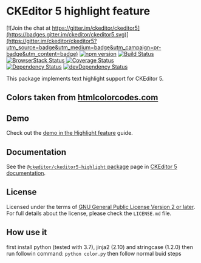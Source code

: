 CKEditor 5 highlight feature
============================

[![Join the chat at https://gitter.im/ckeditor/ckeditor5](https://badges.gitter.im/ckeditor/ckeditor5.svg)](https://gitter.im/ckeditor/ckeditor5?utm_source=badge&utm_medium=badge&utm_campaign=pr-badge&utm_content=badge)
[![npm version](https://badge.fury.io/js/%40ckeditor%2Fckeditor5-highlight.svg)](https://www.npmjs.com/package/@ckeditor/ckeditor5-highlight)
[![Build Status](https://travis-ci.org/ckeditor/ckeditor5-highlight.svg?branch=master)](https://travis-ci.org/ckeditor/ckeditor5-highlight)
[![BrowserStack Status](https://automate.browserstack.com/automate/badge.svg?badge_key=d3hvenZqQVZERFQ5d09FWXdyT0ozVXhLaVltRFRjTTUyZGpvQWNmWVhUUT0tLUZqNlJ1YWRUd0RvdEVOaEptM1B2Q0E9PQ==--c9d3dee40b9b4471ff3fb516d9ecf8d09292c7e0)](https://automate.browserstack.com/public-build/d3hvenZqQVZERFQ5d09FWXdyT0ozVXhLaVltRFRjTTUyZGpvQWNmWVhUUT0tLUZqNlJ1YWRUd0RvdEVOaEptM1B2Q0E9PQ==--c9d3dee40b9b4471ff3fb516d9ecf8d09292c7e0)
[![Coverage Status](https://coveralls.io/repos/github/ckeditor/ckeditor5-highlight/badge.svg?branch=master)](https://coveralls.io/github/ckeditor/ckeditor5-highlight?branch=master)
<br>
[![Dependency Status](https://david-dm.org/ckeditor/ckeditor5-highlight/status.svg)](https://david-dm.org/ckeditor/ckeditor5-highlight)
[![devDependency Status](https://david-dm.org/ckeditor/ckeditor5-highlight/dev-status.svg)](https://david-dm.org/ckeditor/ckeditor5-highlight?type=dev)

This package implements text highlight support for CKEditor 5.

## Colors taken from [htmlcolorcodes.com](https://htmlcolorcodes.com/color-chart/web-safe-color-chart/)

## Demo

Check out the [demo in the Highlight feature](https://ckeditor.com/docs/ckeditor5/latest/features/highlight.html#demo) guide.

## Documentation

See the [`@ckeditor/ckeditor5-highlight` package](https://ckeditor.com/docs/ckeditor5/latest/api/highlight.html) page in [CKEditor 5 documentation](https://ckeditor.com/docs/ckeditor5/latest/).

## License

Licensed under the terms of [GNU General Public License Version 2 or later](http://www.gnu.org/licenses/gpl.html). For full details about the license, please check the `LICENSE.md` file.


## How use it

first install python (tested with 3.7), jinja2 (2.10) and stringcase (1.2.0)
then run followin command: `python color.py` then follow normal buid steps

